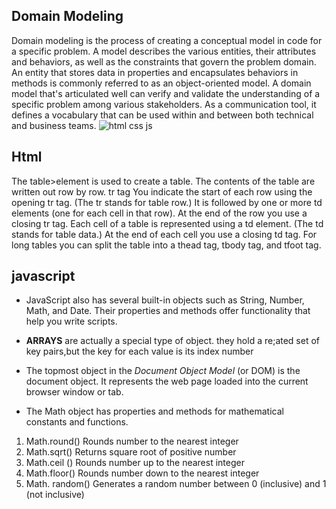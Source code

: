 ## Domain Modeling
Domain modeling is the process of creating a conceptual model in code for a specific problem. A model describes the various entities, 
their attributes and behaviors, as well as the constraints that govern the problem domain.
An entity that stores data in properties and encapsulates behaviors in methods is commonly referred to as an object-oriented model.
A domain model that's articulated well can verify and validate the understanding of a specific problem among various stakeholders. 
As a communication tool, it defines a vocabulary that can be used within and between both technical and business teams.
![html css js](https://miro.medium.com/max/3840/0*crN1sMRpNnApF9Pe.png)
## Html
The table>element is used 
to create a table. The contents 
of the table are written out row 
by row.
tr tag
You indicate the start of each 
row using the opening tr tag. 
(The tr stands for table row.) 
It is followed by one or more 
td elements (one for each cell 
in that row). 
At the end of the row you use a 
closing tr tag.
Each cell of a table is 
represented using a td
element. (The td stands for 
table data.)
At the end of each cell you use a 
closing td tag.
For long tables you can split the table into a thead tag, 
tbody tag, and tfoot tag.
## javascript
* JavaScript also has several built-in objects such as 
String, Number, Math, and Date. Their properties and 
methods offer functionality that help you write scripts. 

* **ARRAYS** are actually a special type of object. they hold a re;ated set of key pairs,but the key for each value is its index number
* The topmost object in the *Document Object Model* (or DOM) is the 
document object. It represents the web page loaded into the current 
browser window or tab.
* The Math object has properties and methods 
for mathematical constants and functions.
1. Math.round() Rounds number to the nearest integer 
2. Math.sqrt() Returns square root of positive number
3. Math.ceil () Rounds number up to the nearest integer 
4. Math.floor() Rounds number down to the nearest integer
5. Math. random() Generates a random number between 0 (inclusive) and 1 (not inclusive)